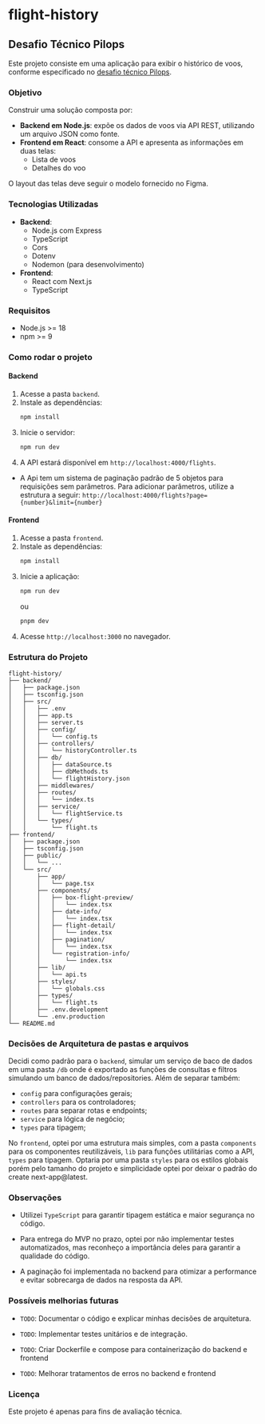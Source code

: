# flight-history

## Desafio Técnico Pilops

Este projeto consiste em uma aplicação para exibir o histórico de voos, conforme especificado no [desafio técnico Pilops](https://www.notion.so/Teste-t-cnico-Pilops-26a33f92991a8039ab43ec9b2c2a08da).

### Objetivo

Construir uma solução composta por:

- **Backend em Node.js**: expõe os dados de voos via API REST, utilizando um arquivo JSON como fonte.
- **Frontend em React**: consome a API e apresenta as informações em duas telas:
  - Lista de voos
  - Detalhes do voo

O layout das telas deve seguir o modelo fornecido no Figma.

### Tecnologias Utilizadas

- **Backend**:
  - Node.js com Express
  - TypeScript
  - Cors
  - Dotenv
  - Nodemon (para desenvolvimento)
- **Frontend**:
  - React com Next.js
  - TypeScript

### Requisitos

- Node.js >= 18
- npm >= 9


### Como rodar o projeto

#### Backend

1. Acesse a pasta `backend`.
2. Instale as dependências:
   ```bash
   npm install
   ```
3. Inicie o servidor:
   ```bash
   npm run dev
   ```
4. A API estará disponível em `http://localhost:4000/flights`.

- A Api tem um sistema de paginação padrão de 5 objetos para requisições sem parâmetros. Para adicionar parâmetros, utilize a estrutura a seguir:
  `http://localhost:4000/flights?page={number}&limit={number}`

#### Frontend

1. Acesse a pasta `frontend`.
2. Instale as dependências:
   ```bash
   npm install
   ```
3. Inicie a aplicação:
   ```bash
   npm run dev
   ```
   ou
   ```bash
   pnpm dev
   ```
4. Acesse `http://localhost:3000` no navegador.

### Estrutura do Projeto

```
flight-history/
├── backend/
│   ├── package.json
│   ├── tsconfig.json
│   ├── src/
│   │   ├── .env
│   │   ├── app.ts
│   │   ├── server.ts
│   │   ├── config/
│   │   │   └── config.ts
│   │   ├── controllers/
│   │   │   └── historyController.ts
│   │   ├── db/
│   │   │   ├── dataSource.ts
│   │   │   ├── dbMethods.ts
│   │   │   └── flightHistory.json
│   │   ├── middlewares/
│   │   ├── routes/
│   │   │   └── index.ts
│   │   ├── service/
│   │   │   └── flightService.ts
│   │   └── types/
│   │       └── flight.ts
├── frontend/
│   ├── package.json
│   ├── tsconfig.json
│   ├── public/
│   │   └── ...
│   └── src/
│       ├── app/
│       │   └── page.tsx
│       ├── components/
│       │   ├── box-flight-preview/
│       │   │   └── index.tsx
│       │   ├── date-info/
│       │   │   └── index.tsx
│       │   ├── flight-detail/
│       │   │   └── index.tsx
│       │   ├── pagination/
│       │   │   └── index.tsx
│       │   └── registration-info/
│       │       └── index.tsx
│       ├── lib/
│       │   └── api.ts
│       ├── styles/
│       │   └── globals.css
│       ├── types/
│       │   └── flight.ts
│       ├── .env.development
│       └── .env.production
└── README.md
```

### Decisões de Arquitetura de pastas e arquivos

Decidi como padrão para o `backend`, simular um serviço de baco de dados em uma pasta `/db` onde é exportado as funções de consultas e filtros simulando um banco de dados/repositories. Além de separar também:

- `config` para configurações gerais;
- `controllers` para os controladores;
- `routes` para separar rotas e endpoints;
- `service` para lógica de negócio;
- `types` para tipagem;

No `frontend`, optei por uma estrutura mais simples, com a pasta `components` para os componentes reutilizáveis, `lib` para funções utilitárias como a API, `types` para tipagem. Optaria por uma pasta `styles` para os estilos globais porém pelo tamanho do projeto e simplicidade optei por deixar o padrão do create next-app@latest.

### Observações

- Utilizei `TypeScript` para garantir tipagem estática e maior segurança no código.

- Para entrega do MVP no prazo, optei por não implementar testes automatizados, mas reconheço a importância deles para garantir a qualidade do código.

- A paginação foi implementada no backend para otimizar a performance e evitar sobrecarga de dados na resposta da API.

### Possíveis melhorias futuras 

- `TODO`: Documentar o código e explicar minhas decisões de arquitetura.

- `TODO`: Implementar testes unitários e de integração.

- `TODO`: Criar Dockerfile e compose para containerização do backend e frontend

- `TODO`: Melhorar tratamentos de erros no backend e frontend

### Licença

Este projeto é apenas para fins de avaliação técnica.